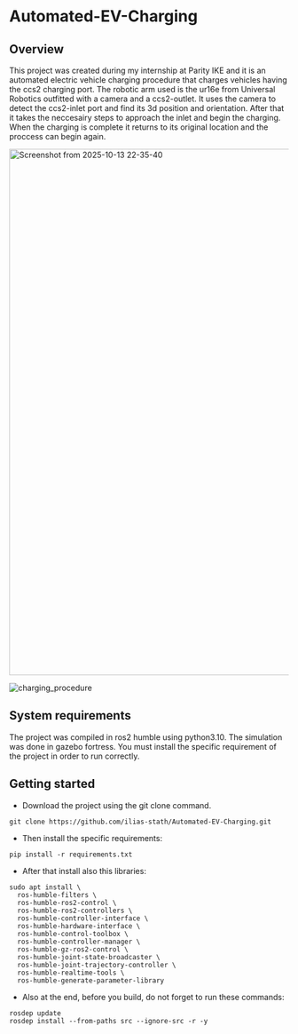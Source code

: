 # Automated-EV-Charging
## Overview
This project was created during my internship at Parity IKE and it is an automated electric vehicle charging procedure that charges vehicles having the ccs2 charging port. 
The robotic arm used is the ur16e from Universal Robotics outfitted with a camera and a ccs2-outlet.
It uses the camera to detect the ccs2-inlet port and find its 3d position and orientation. 
After that it takes the neccesairy steps to approach the inlet and begin the charging.
When the charging is complete it returns to its original location and the proccess can begin again.

<img width="1684" height="948" alt="Screenshot from 2025-10-13 22-35-40" src="https://github.com/user-attachments/assets/fd1f2ccb-93a4-463f-a72f-247dfa0f10b3" />

![charging_procedure](https://github.com/user-attachments/assets/9d590b2d-2743-4ff1-a864-6b38f613ed35)




## System requirements
The project was compiled in ros2 humble using python3.10.
The simulation was done in gazebo fortress.
You must install the specific requirement of the project in order to run correctly.

## Getting started
* Download the project using the git clone command.
```
git clone https://github.com/ilias-stath/Automated-EV-Charging.git
```
* Then install the specific requirements:
```
pip install -r requirements.txt
```
* After that install also this libraries:
```
sudo apt install \
  ros-humble-filters \
  ros-humble-ros2-control \
  ros-humble-ros2-controllers \
  ros-humble-controller-interface \
  ros-humble-hardware-interface \
  ros-humble-control-toolbox \
  ros-humble-controller-manager \
  ros-humble-gz-ros2-control \
  ros-humble-joint-state-broadcaster \
  ros-humble-joint-trajectory-controller \
  ros-humble-realtime-tools \
  ros-humble-generate-parameter-library
```
* Also at the end, before you build, do not forget to run these commands:
```
rosdep update
rosdep install --from-paths src --ignore-src -r -y
```





